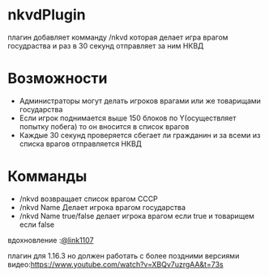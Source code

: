 # nkvdPlugin
плагин добавляет комманду /nkvd которая делает игра врагом госудраства и раз в 30 секунд отправляет за ним НКВД 

# Возможности
* Администраторы могут делать игроков врагами или же товарищами государства
* Если игрок поднимается выше 150 блоков по Y(осуществляет попытку побега) то он вносится в список врагов
* Каждые 30 секунд проверяется сбегает ли гражданин и за всеми из списка врагов отправляется НКВД

# Комманды
* /nkvd     возвращает список врагом СССР
* /nkvd Name  Делает игрока врагом государства
* /nkvd Name true/false  делает игрока врагом если true и товарищем если false

вдохновление :[@link1107](https://www.github.com/link1107)

плагин для 1.16.3 но должен работать с более поздними версиями
видео:https://www.youtube.com/watch?v=XBQv7uzrgAA&t=73s
